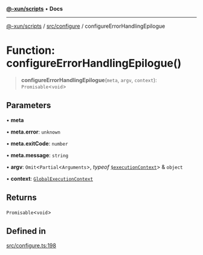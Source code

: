 [**@-xun/scripts**](../../../README.md) • **Docs**

***

[@-xun/scripts](../../../README.md) / [src/configure](../README.md) / configureErrorHandlingEpilogue

# Function: configureErrorHandlingEpilogue()

> **configureErrorHandlingEpilogue**(`meta`, `argv`, `context`): `Promisable`\<`void`\>

## Parameters

• **meta**

• **meta.error**: `unknown`

• **meta.exitCode**: `number`

• **meta.message**: `string`

• **argv**: `Omit`\<`Partial`\<`Arguments`\>, *typeof* [`$executionContext`](../variables/$executionContext.md)\> & `object`

• **context**: [`GlobalExecutionContext`](../type-aliases/GlobalExecutionContext.md)

## Returns

`Promisable`\<`void`\>

## Defined in

[src/configure.ts:198](https://github.com/Xunnamius/xscripts/blob/ba9f63839da3826ddc001b87c07464b3feaa49e7/src/configure.ts#L198)
